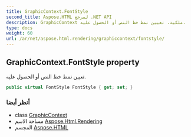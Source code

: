 ```yaml
---
title: GraphicContext.FontStyle
second_title: Aspose.HTML لمرجع .NET API
description: GraphicContext ملكية. تعيين نمط خط النص أو الحصول عليه.
type: docs
weight: 60
url: /ar/net/aspose.html.rendering/graphiccontext/fontstyle/
---
```

## GraphicContext.FontStyle property

تعيين نمط خط النص أو الحصول عليه.

```csharp
public virtual FontStyle FontStyle { get; set; }
```

### أنظر أيضا

* class [GraphicContext](../)
* مساحة الاسم [Aspose.Html.Rendering](../../graphiccontext/)
* المجسم [Aspose.HTML](../../../)


